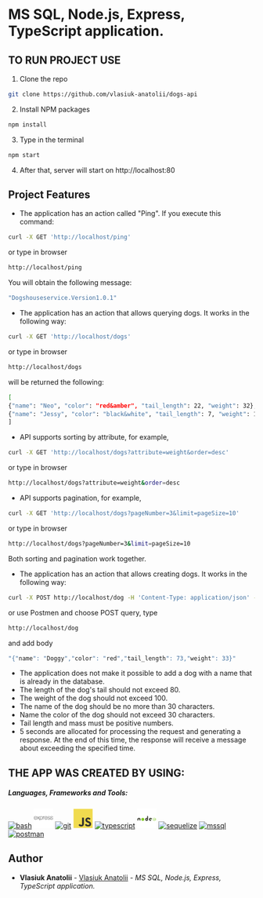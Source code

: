 # MS SQL, Node.js, Express, TypeScript application.

## TO RUN PROJECT USE

1. Clone the repo

```sh
git clone https://github.com/vlasiuk-anatolii/dogs-api
```
2. Install NPM packages

```sh
npm install
```
3. Type in the terminal

```sh
npm start
```
4. After that, server will start on http://localhost:80

## Project Features

*  The application has an action called "Ping". If you execute this command:
```sh
curl -X GET 'http://localhost/ping'
```
or type in browser

```sh
http://localhost/ping
```
 You will obtain the following message: 

```sh
"Dogshouseservice.Version1.0.1"
```
* The application has an action that allows querying dogs. It works in the following way:

```sh
curl -X GET 'http://localhost/dogs'
```
or type in browser

```sh
http://localhost/dogs
```
will be returned the following:

```sh
[
{"name": "Neo", "color": "red&amber", "tail_length": 22, "weight": 32},
{"name": "Jessy", "color": "black&white", "tail_length": 7, "weight": 14}
]
```

* API supports sorting by attribute, for example, 
```sh
curl -X GET 'http://localhost/dogs?attribute=weight&order=desc'
```
or type in browser

```sh
http://localhost/dogs?attribute=weight&order=desc
```

* API supports pagination, for example, 
```sh
curl -X GET 'http://localhost/dogs?pageNumber=3&limit=pageSize=10'
```
or type in browser

```sh
http://localhost/dogs?pageNumber=3&limit=pageSize=10
```

Both sorting and pagination work together.

* The application has an action that allows creating dogs. It works in the following way:
```sh
curl -X POST http://localhost/dog -H 'Content-Type: application/json' -d '{"name": "Doggy","color": "red","tail_length": 73,"weight": 33}'
```
or use Postmen and choose POST query, type 
```sh
http://localhost/dog
```
and add body 
```sh
"{"name": "Doggy","color": "red","tail_length": 73,"weight": 33}"
```

* The application does not make it possible to add a dog with a name that is already in the database.
* The length of the dog's tail should not exceed 80.
* The weight of the dog should not exceed 100.
* The name of the dog should be no more than 30 characters.
* Name the color of the dog should not exceed 30 characters.
* Tail length and mass must be positive numbers.
* 5 seconds are allocated for processing the request and generating a response. At the end of this time, the response will receive a message about exceeding the specified time.

## THE APP WAS CREATED BY USING:
<h5 align="left">Languages, Frameworks and Tools:</h5>
<p align="left"> 
<a href="https://www.gnu.org/software/bash/" target="_blank" rel="noreferrer"> <img src="https://www.vectorlogo.zone/logos/gnu_bash/gnu_bash-icon.svg" alt="bash" width="40" height="40"/></a> 
<a href="https://expressjs.com" target="_blank" rel="noreferrer"><img src="https://raw.githubusercontent.com/devicons/devicon/master/icons/express/express-original-wordmark.svg" alt="express" width="40" height="40"/></a> 
<a href="https://git-scm.com/" target="_blank" rel="noreferrer"><img src="https://www.vectorlogo.zone/logos/git-scm/git-scm-icon.svg" alt="git" width="40" height="40"/></a> 
<a href="https://developer.mozilla.org/en-US/docs/Web/JavaScript" target="_blank" rel="noreferrer"> <img src="https://raw.githubusercontent.com/devicons/devicon/master/icons/javascript/javascript-original.svg" alt="javascript" width="40" height="40"/></a>
<a href="https://www.typescriptlang.org" target="_blank" rel="noreferrer"> <img src="https://www.typescriptlang.org/icons/icon-48x48.png?v=8944a05a8b601855de116c8a56d3b3ae" alt="typescript" width="40" height="40"/></a> 
<a href="https://nodejs.org" target="_blank" rel="noreferrer"> <img src="https://raw.githubusercontent.com/devicons/devicon/master/icons/nodejs/nodejs-original-wordmark.svg" alt="nodejs" width="40" height="40"/></a>
<a href="https://sequelize.org/" target="_blank" rel="noreferrer"> <img src="https://sequelize.org/img/logo.svg" alt="sequelize" width="40" height="40"/></a>  
<a href="https://www.microsoft.com/en-us/sql-server/sql-server-downloads" target="_blank" rel="noreferrer"> <img src="https://upload.wikimedia.org/wikipedia/de/8/8c/Microsoft_SQL_Server_Logo.svg" alt="mssql" width="40" height="40"/> </a> <a href="https://postman.com" target="_blank" rel="noreferrer"> <img src="https://www.vectorlogo.zone/logos/getpostman/getpostman-icon.svg" alt="postman" width="40" height="40"/> </a></p>

## Author

* **Vlasiuk Anatolii** - [Vlasiuk Anatolii](https://github.com/vlasiuk-anatolii) - *MS SQL, Node.js, Express, TypeScript application.*

